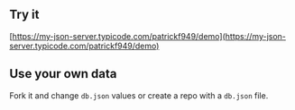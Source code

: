 ## Try it

[https://my-json-server.typicode.com/patrickf949/demo](https://my-json-server.typicode.com/patrickf949/demo)

## Use your own data

Fork it and change `db.json` values or create a repo with a `db.json` file.
